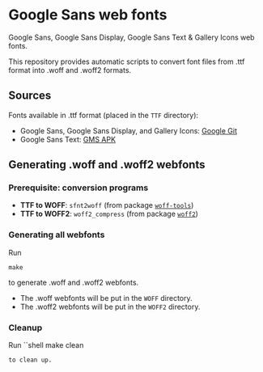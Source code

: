 # Google Sans web fonts
Google Sans, Google Sans Display, Google Sans Text & Gallery Icons web fonts.

This repository provides automatic scripts to convert font files from .ttf format into .woff and .woff2 formats.

## Sources
Fonts available in .ttf format (placed in the `TTF` directory):
* Google Sans, Google Sans Display, and Gallery Icons: [Google Git](https://bit.ly/GoogleSans)
* Google Sans Text: [GMS APK](https://bit.ly/gms12)

## Generating .woff and .woff2 webfonts
### Prerequisite: conversion programs
* **TTF to WOFF**: `sfnt2woff` (from package [`woff-tools`](https://packages.ubuntu.com/woff-tools))
* **TTF to WOFF2**: `woff2_compress` (from package [`woff2`](https://packages.ubuntu.com/woff2))

### Generating all webfonts
Run
```shell
make
```
to generate .woff and .woff2 webfonts.

* The .woff webfonts will be put in the `WOFF` directory.
* The .woff2 webfonts will be put in the `WOFF2` directory.

### Cleanup
Run
``shell
make clean
```
to clean up.